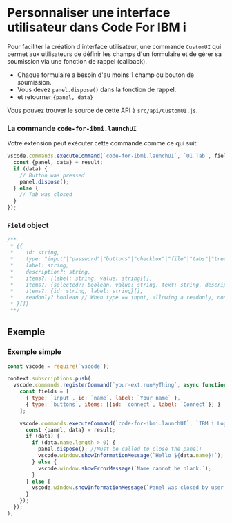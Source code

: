 
# Personnaliser une interface utilisateur dans Code For IBM i

Pour faciliter la création d'interface utilisateur, une commande `CustomUI` qui permet aux utilisateurs de définir les champs d'un formulaire et de gérer sa soumission via une fonction de rappel (callback). 

* Chaque formulaire a besoin d'au moins 1 champ ou bouton de soumission.
* Vous devez `panel.dispose()` dans la fonction de rappel.
* et retourner `{panel, data}`

Vous pouvez trouver le source de cette API à `src/api/CustomUI.js`.

### La commande `code-for-ibmi.launchUI`

Votre extension peut exécuter cette commande comme ce qui suit:

```js
vscode.commands.executeCommand(`code-for-ibmi.launchUI`, `UI Tab`, fields, (result) => {
  const {panel, data} = result;
  if (data) {
    // Button was pressed
    panel.dispose();
  } else {
    // Tab was closed
  }
});
```

### `Field` object

```js
/**
 * {{
 *    id: string,
 *    type: "input"|"password"|"buttons"|"checkbox"|"file"|"tabs"|"tree"|"select"|"paragraph"|"hr",
 *    label: string,
 *    description?: string,
 *    items?: {label: string, value: string}[],                                         // When type == tree
 *    items?: {selected?: boolean, value: string, text: string, description: string}[], // When type == select
 *    items?: {id: string, label: string}[],                                            // When type == buttons,
 *    readonly? boolean // When type == input, allowing a readonly, non editable field.
 * }[]}
 **/
```

## Exemple

### Exemple simple

```js
const vscode = require(`vscode`);

context.subscriptions.push(
  vscode.commands.registerCommand(`your-ext.runMyThing`, async function () {
    const fields = [
      { type: `input`, id: `name`, label: `Your name` },
      { type: `buttons`, items: [{id: `connect`, label: `Connect`}] }
    ];

    vscode.commands.executeCommand(`code-for-ibmi.launchUI`, `IBM i Login`, fields, (result) => {
      const {panel, data} = result;
      if (data) {
        if (data.name.length > 0) {
          panel.dispose(); //Must be called to close the panel!
          vscode.window.showInformationMessage(`Hello ${data.name}!`);
        } else {
          vscode.window.showErrorMessage(`Name cannot be blank.`);
        }
      } else {
        vscode.window.showInformationMessage(`Panel was closed by user.`);
      }
    });
  });
);
```